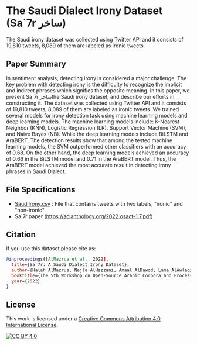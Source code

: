 
# The Saudi Dialect Irony Dataset (Sa`7r ساخر)
The Saudi irony dataset was collected using Twitter API and it consists of 19,810 tweets, 8,089 of them are labeled as ironic tweets

## Paper Summary
In sentiment analysis, detecting irony is considered a major challenge. The key problem with detecting irony is the difficulty to recognize the implicit and indirect phrases which signifies the opposite meaning. In this paper, we present Sa`7r  ساخرthe Saudi irony dataset, and describe our efforts in constructing it. The dataset was collected using Twitter API and it consists of 19,810 tweets, 8,089 of them are labeled as ironic tweets. We trained several models for irony detection task using machine learning models and deep learning models. The machine learning models include: K-Nearest Neighbor (KNN), Logistic Regression (LR), Support Vector Machine (SVM), and Naïve Bayes (NB). While the deep learning models include BiLSTM and AraBERT. The detection results show that among the tested machine learning models, the SVM outperformed other classifiers with an accuracy of 0.68. On the other hand, the deep learning models achieved an accuracy of 0.66 in the BiLSTM model and 0.71 in the AraBERT model. Thus, the AraBERT model achieved the most accurate result in detecting irony phrases in Saudi Dialect. 

## File Specifications

- [SaudiIrony.csv](https://github.com/iwan-rg/Saudi-Dialect-Irony-Dataset/blob/main/SaudiIrony.csv) : File that contains tweets with two labels, "ironic" and "non-ironic"
- Sa`7r paper (https://aclanthology.org/2022.osact-1.7.pdf)

## Citation

If you use this dataset please cite as:

```bibtex
@inproceedings{[AlMazrua et al., 2022],
  title={Sa`7r: A Saudi Dialect Irony Dataset},
  author={Halah AlMazrua, Najla AlHazzani, Amaal AlDawod, Lama AlAwlaqi, Noura AlReshoudi, Hend Al-Khalifa and Luluh AlDhubayi},
  booktitle={The 5th Workshop on Open-Source Arabic Corpora and Processing Tools, LREC2022, Marseille, France},
  year={2022}
}
```
## License

This work is licensed under a
[Creative Commons Attribution 4.0 International License][cc-by].

[![CC BY 4.0][cc-by-image]][cc-by]

[cc-by]: http://creativecommons.org/licenses/by/4.0/
[cc-by-image]: https://i.creativecommons.org/l/by/4.0/88x31.png
[cc-by-shield]: https://img.shields.io/badge/License-CC%20BY%204.0-lightgrey.svg.

